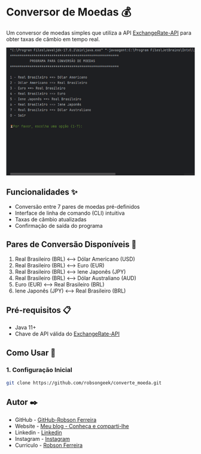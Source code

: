 # Conversor de Moedas 💰

Um conversor de moedas simples que utiliza a API [ExchangeRate-API](https://www.exchangerate-api.com/) para obter taxas de câmbio em tempo real.

![Descrição do GIF](./src/assets/animacao-converte-moeda.gif)
## Funcionalidades ✨
- Conversão entre 7 pares de moedas pré-definidos
- Interface de linha de comando (CLI) intuitiva
- Taxas de câmbio atualizadas
- Confirmação de saída do programa

## Pares de Conversão Disponíveis 🔄
1. Real Brasileiro (BRL) ⟷ Dólar Americano (USD)
2. Real Brasileiro (BRL) ⟷ Euro (EUR)
3. Real Brasileiro (BRL) ⟷ Iene Japonês (JPY)
4. Real Brasileiro (BRL) ⟷ Dólar Australiano (AUD)
5. Euro (EUR) ⟷ Real Brasileiro (BRL)
6. Iene Japonês (JPY) ⟷ Real Brasileiro (BRL)

## Pré-requisitos 📋
- Java 11+
- Chave de API válida do [ExchangeRate-API](https://www.exchangerate-api.com/)

## Como Usar 🚀

### 1. Configuração Inicial
```bash
git clone https://github.com/robsongeek/converte_moeda.git
```

## Autor ✒️
- GitHub - [GitHub-Robson Ferreira](https://github.com/robsongeek)
- Website - [Meu blog - Conheça e comparti-lhe](https://digitalcomputerprogramming.com/)
- Linkedin - [Linkedin](https://www.linkedin.com/in/robsonferreira-6b7b6848/)
- Instagram - [Instagram](https://www.instagram.com/robsonferreira719/)
- Curriculo - [Robson Ferreira](https://robsongeek.github.io/portfolio-curriculo/)
